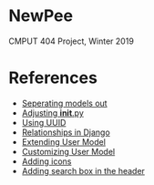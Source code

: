 # NewPee
CMPUT 404 Project, Winter 2019

# References
* [Seperating models out](https://stackoverflow.com/questions/5534206/how-do-i-separate-my-models-out-in-django)
* [Adjusting __init__.py](https://stackoverflow.com/questions/13718656/can-i-divide-the-models-in-different-files-in-django)
* [Using UUID](https://stackoverflow.com/questions/32528224/how-to-use-uuid-in-django)
* [Relationships in Django](https://docs.djangoproject.com/en/2.1/ref/models/fields/#django.db.models.ManyToManyField)
* [Extending User Model](https://simpleisbetterthancomplex.com/tutorial/2016/07/22/how-to-extend-django-user-model.html
)
* [Customizing User Model](https://docs.djangoproject.com/en/2.0/topics/auth/customizing/#using-a-custom-user-model-when-starting-a-project)
* [Adding icons](https://fontawesome.com/start)
* [Adding search box in the header](http://code-chunk.com/chunks/5746559c9acf7/simple-html-css-search-box)

